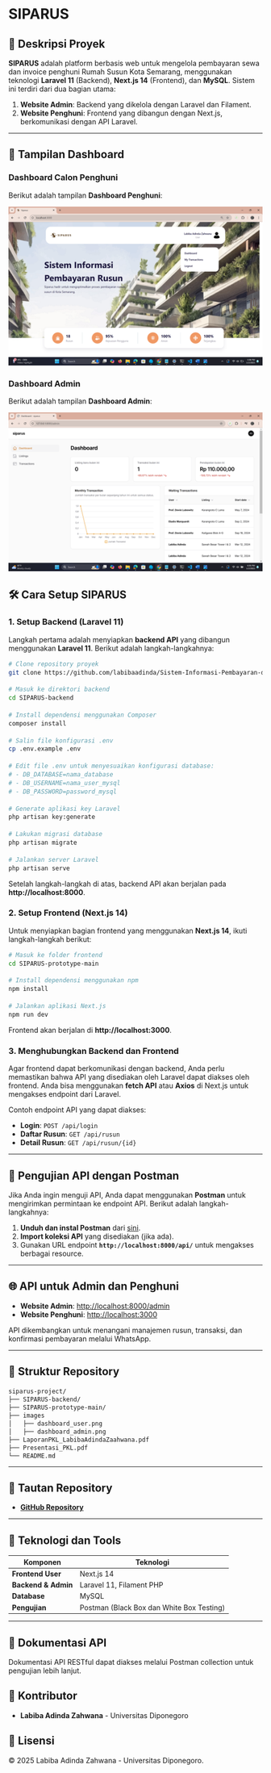 # SIPARUS

## 📌 **Deskripsi Proyek**
**SIPARUS** adalah platform berbasis web untuk mengelola pembayaran sewa dan invoice penghuni Rumah Susun Kota Semarang, menggunakan teknologi **Laravel 11** (Backend), **Next.js 14** (Frontend), dan **MySQL**. Sistem ini terdiri dari dua bagian utama:
1. **Website Admin**: Backend yang dikelola dengan Laravel dan Filament.
2. **Website Penghuni**: Frontend yang dibangun dengan Next.js, berkomunikasi dengan API Laravel.

---
## 📸 **Tampilan Dashboard**

### **Dashboard Calon Penghuni**
Berikut adalah tampilan **Dashboard Penghuni**:

![Dashboard Penghuni](images/dashboard_user.png)

### **Dashboard Admin**
Berikut adalah tampilan **Dashboard Admin**:

![Dashboard Admin](images/dashboard_admin.png)

## 🛠 **Cara Setup SIPARUS**

### **1. Setup Backend (Laravel 11)**
Langkah pertama adalah menyiapkan **backend API** yang dibangun menggunakan **Laravel 11**. Berikut adalah langkah-langkahnya:

```bash
# Clone repository proyek
git clone https://github.com/labibaadinda/Sistem-Informasi-Pembayaran-dan-Pengelolaan-Rusun-Kota-Semarang.git

# Masuk ke direktori backend
cd SIPARUS-backend

# Install dependensi menggunakan Composer
composer install

# Salin file konfigurasi .env
cp .env.example .env

# Edit file .env untuk menyesuaikan konfigurasi database:
# - DB_DATABASE=nama_database
# - DB_USERNAME=nama_user_mysql
# - DB_PASSWORD=password_mysql

# Generate aplikasi key Laravel
php artisan key:generate

# Lakukan migrasi database
php artisan migrate

# Jalankan server Laravel
php artisan serve
```

Setelah langkah-langkah di atas, backend API akan berjalan pada **http://localhost:8000**.

### **2. Setup Frontend (Next.js 14)**
Untuk menyiapkan bagian frontend yang menggunakan **Next.js 14**, ikuti langkah-langkah berikut:

```bash
# Masuk ke folder frontend
cd SIPARUS-prototype-main

# Install dependensi menggunakan npm
npm install

# Jalankan aplikasi Next.js
npm run dev
```

Frontend akan berjalan di **http://localhost:3000**.

### **3. Menghubungkan Backend dan Frontend**
Agar frontend dapat berkomunikasi dengan backend, Anda perlu memastikan bahwa API yang disediakan oleh Laravel dapat diakses oleh frontend. Anda bisa menggunakan **fetch API** atau **Axios** di Next.js untuk mengakses endpoint dari Laravel.

Contoh endpoint API yang dapat diakses:
- **Login**: `POST /api/login`
- **Daftar Rusun**: `GET /api/rusun`
- **Detail Rusun**: `GET /api/rusun/{id}`

---

## 🔎 **Pengujian API dengan Postman**
Jika Anda ingin menguji API, Anda dapat menggunakan **Postman** untuk mengirimkan permintaan ke endpoint API. Berikut adalah langkah-langkahnya:

1. **Unduh dan instal Postman** dari [sini](https://www.postman.com/).
2. **Import koleksi API** yang disediakan (jika ada).
3. Gunakan URL endpoint **`http://localhost:8000/api/`** untuk mengakses berbagai resource.

---

## 🌐 **API untuk Admin dan Penghuni**
- **Website Admin**: [http://localhost:8000/admin](http://localhost:8000/admin)
- **Website Penghuni**: [http://localhost:3000](http://localhost:3000)

API dikembangkan untuk menangani manajemen rusun, transaksi, dan konfirmasi pembayaran melalui WhatsApp.

---

## 📂 **Struktur Repository**
```
siparus-project/
├── SIPARUS-backend/   
├── SIPARUS-prototype-main/   
├── images
│   ├── dashboard_user.png
│   ├── dashboard_admin.png
├── LaporanPKL_LabibaAdindaZaahwana.pdf   
├── Presentasi_PKL.pdf
└── README.md

```

---

## 🔗 **Tautan Repository**
- **[GitHub Repository](https://github.com/labibaadinda/Sistem-Informasi-Pembayaran-dan-Pengelolaan-Rusun-Kota-Semarang)**

---

## 📝 **Teknologi dan Tools**
| Komponen             | Teknologi                              |
|----------------------|----------------------------------------|
| **Frontend User**    | Next.js 14                             |
| **Backend & Admin**  | Laravel 11, Filament PHP               |
| **Database**         | MySQL                                  |
| **Pengujian**        | Postman (Black Box dan White Box Testing)            |

---

## 📖 **Dokumentasi API**
Dokumentasi API RESTful dapat diakses melalui Postman collection untuk pengujian lebih lanjut.


## 👥 Kontributor
- **Labiba Adinda Zahwana** - Universitas Diponegoro

## 📌 Lisensi
© 2025 Labiba Adinda Zahwana - Universitas Diponegoro.
